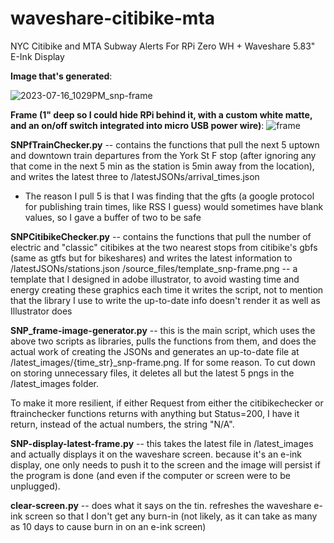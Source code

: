 # waveshare-citibike-mta
NYC Citibike and MTA Subway Alerts For RPi Zero WH + Waveshare 5.83" E-Ink Display

**Image that's generated**:

![2023-07-16_1029PM_snp-frame](https://github.com/jpaulgale/waveshare-citibike-mta/assets/14095721/3afa33c7-447b-4f41-b0b4-0050d31b1e7f)

**Frame (1" deep so I could hide RPi behind it, with a custom white matte, and an on/off switch integrated into micro USB power wire)**:
![frame](https://github.com/jpaulgale/waveshare-citibike-mta/assets/14095721/900a187d-729b-4163-99f4-832ce5f90def)

**SNPfTrainChecker.py** -- contains the functions that pull the next 5 uptown and downtown train departures from the York St F stop (after ignoring any that come in the next 5 min as the station is 5min away from the location), and writes the latest three to /latestJSONs/arrival_times.json
- The reason I pull 5 is that I was finding that the gfts (a google protocol for publishing train times, like RSS I guess) would sometimes have blank values, so I gave a buffer of two to be safe

**SNPCitibikeChecker.py** -- contains the functions that pull the number of electric and "classic" citibikes at the two nearest stops from citibike's gbfs (same as gtfs but for bikeshares) and writes the latest information to /latestJSONs/stations.json
/source_files/template_snp-frame.png -- a template that I designed in adobe illustrator, to avoid wasting time and energy creating these graphics each time it writes the script, not to mention that the library I use to write the up-to-date info doesn't render it as well as Illustrator does

**SNP_frame-image-generator.py** -- this is the main script, which uses the above two scripts as libraries, pulls the functions from them, and does the actual work of creating the JSONs and generates an up-to-date file at /latest_images/{time_str}_snp-frame.png. If for some reason.
To cut down on storing unnecessary files, it deletes all but the latest 5 pngs in the /latest_images folder.

To make it more resilient, if either Request from either the citibikechecker or ftrainchecker functions returns with anything but Status=200, I have it return, instead of the actual numbers, the string "N/A".

**SNP-display-latest-frame.py** -- this takes the latest file in /latest_images and actually displays it on the waveshare screen. because it's an e-ink display, one only needs to push it to the screen and the image will persist if the program is done (and even if the computer or screen were to be unplugged). 

**clear-screen.py** -- does what it says on the tin. refreshes the waveshare e-ink screen so that I don't get any burn-in (not likely, as it can take as many as 10 days to cause burn in on an e-ink screen)
